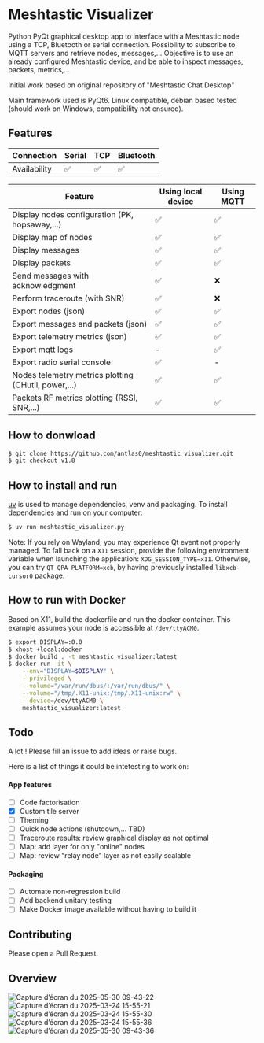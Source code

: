 # Meshtastic Visualizer
Python PyQt graphical desktop app to interface with a Meshtastic node using a TCP, Bluetooth or serial connection. Possibility to subscribe to MQTT servers and retrieve nodes, messages,...
Objective is to use an already configured Meshtastic device, and be able to inspect messages, packets, metrics,...

Initial work based on original repository of "Meshtastic Chat Desktop"

Main framework used is PyQt6.
Linux compatible, debian based tested (should work on Windows, compatibility not ensured).

## Features
| Connection | Serial | TCP | Bluetooth |
|---|---|---|---|
|Availability|✅|✅|✅|


| Feature | Using local device | Using MQTT |
|---|---|---|
| Display nodes configuration (PK, hopsaway,...)|✅|✅|
| Display map of nodes |✅|✅|
| Display messages |✅|✅|
| Display packets |✅|✅|
| Send messages with acknowledgment|✅|❌|
| Perform traceroute (with SNR)|✅|❌|
| Export nodes (json) |✅|✅|
| Export messages and packets (json) |✅|✅|
| Export telemetry metrics (json) |✅|✅|
| Export mqtt logs |-|✅|
| Export radio serial console |✅|-|
| Nodes telemetry metrics plotting (CHutil, power,...) |✅|✅|
| Packets RF metrics plotting (RSSI, SNR,...) |✅|✅|

## How to donwload

```bash
$ git clone https://github.com/antlas0/meshtastic_visualizer.git
$ git checkout v1.8
```

## How to install and run
[uv](https://github.com/astral-sh/uv) is used to manage dependencies, venv and packaging.
To install dependencies and run on your computer:
```bash
$ uv run meshtastic_visualizer.py
```

Note: If you rely on Wayland, you may experience Qt event not properly managed. To fall back on a `X11` session, provide the following environment variable when launching the application: `XDG_SESSION_TYPE=x11`.
Otherwise, you can try `QT_QPA_PLATFORM=xcb`, by having previously installed `libxcb-cursor0` package.


## How to run with Docker

Based on X11, build the dockerfile and run the docker container. This example assumes your node is accessible at `/dev/ttyACM0`.
```bash
$ export DISPLAY=:0.0
$ xhost +local:docker
$ docker build . -t meshtastic_visualizer:latest
$ docker run -it \
    --env="DISPLAY=$DISPLAY" \
    --privileged \
    --volume="/var/run/dbus/:/var/run/dbus/" \
    --volume="/tmp/.X11-unix:/tmp/.X11-unix:rw" \
    --device=/dev/ttyACM0 \
    meshtastic_visualizer:latest
```

## Todo
A lot ! Please fill an issue to add ideas or raise bugs.

Here is a list of things it could be intetesting to work on:

#### App features

 - [ ] Code factorisation
 - [x] Custom tile server
 - [ ] Theming
 - [ ] Quick node actions (shutdown,... TBD)
 - [ ] Traceroute results: review graphical display as not optimal
 - [ ] Map: add layer for only "online" nodes
 - [ ] Map: review "relay node" layer as not easily scalable

#### Packaging

 - [ ] Automate non-regression build
 - [ ] Add backend unitary testing
 - [ ] Make Docker image available without having to build it

## Contributing
Please open a Pull Request.

## Overview
![Capture d’écran du 2025-05-30 09-43-22](https://github.com/user-attachments/assets/2df80a1d-7895-498c-9389-684419566568)
![Capture d’écran du 2025-03-24 15-55-21](https://github.com/user-attachments/assets/dd2f10ae-442e-4958-ac51-50eafd4b5df1)
![Capture d’écran du 2025-03-24 15-55-30](https://github.com/user-attachments/assets/96f44374-dfa3-4e69-9d7f-a91b8038052b)
![Capture d’écran du 2025-03-24 15-55-36](https://github.com/user-attachments/assets/e16b66d1-79f4-4fc9-8d55-f1000f05ae13)
![Capture d’écran du 2025-05-30 09-43-36](https://github.com/user-attachments/assets/e0958a6a-ff74-4c32-b970-0664dcecf1c1)


